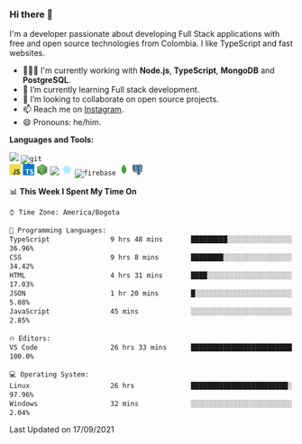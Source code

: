 ### Hi there 👋

I'm a developer passionate about developing Full Stack applications with free and open source technologies from Colombia. I like TypeScript and fast websites.

- 👨🏽‍💻 I'm currently working with **Node.js**, **TypeScript**, **MongoDB** and **PostgreSQL**.
- 🌱 I’m currently learning Full stack development.
- 🚀 I’m looking to collaborate on open source projects.
- 📫   Reach me on [Instagram](https://instagram.com/nexckycort).
- 😄  Pronouns: he/him.

**Languages and Tools:**  

<code><img height="20"  src="https://upload.wikimedia.org/wikipedia/commons/2/2d/Visual_Studio_Code_1.18_icon.svg"></code>
<code><img src="https://www.vectorlogo.zone/logos/git-scm/git-scm-icon.svg" alt="git" height="20"/> </code>
<code><img height="20" src="https://raw.githubusercontent.com/github/explore/80688e429a7d4ef2fca1e82350fe8e3517d3494d/topics/javascript/javascript.png"></code>
<code><img height="20" src="https://raw.githubusercontent.com/github/explore/80688e429a7d4ef2fca1e82350fe8e3517d3494d/topics/typescript/typescript.png"></code>
<code><img height="20" src="https://raw.githubusercontent.com/github/explore/80688e429a7d4ef2fca1e82350fe8e3517d3494d/topics/nodejs/nodejs.png"></code>
<code><img height="20" src="https://deno.land/logo.svg"></code>
<code><img height="20" src="https://raw.githubusercontent.com/github/explore/80688e429a7d4ef2fca1e82350fe8e3517d3494d/topics/react/react.png"></code>
<code><img src="https://www.vectorlogo.zone/logos/firebase/firebase-icon.svg" alt="firebase"  height="20"/></code>
<code><img src="https://raw.githubusercontent.com/devicons/devicon/master/icons/mongodb/mongodb-original.svg"  height="20"/></code>
<code><img src="https://raw.githubusercontent.com/devicons/devicon/master/icons/postgresql/postgresql-original.svg" height="20"/></code>

<!--START_SECTION:waka-->
📊 **This Week I Spent My Time On** 

```text
⌚︎ Time Zone: America/Bogota

💬 Programming Languages: 
TypeScript               9 hrs 48 mins       █████████░░░░░░░░░░░░░░░░   36.96% 
CSS                      9 hrs 8 mins        ████████░░░░░░░░░░░░░░░░░   34.42% 
HTML                     4 hrs 31 mins       ████░░░░░░░░░░░░░░░░░░░░░   17.03% 
JSON                     1 hr 20 mins        █░░░░░░░░░░░░░░░░░░░░░░░░   5.08% 
JavaScript               45 mins             ░░░░░░░░░░░░░░░░░░░░░░░░░   2.85%

🔥 Editors: 
VS Code                  26 hrs 33 mins      █████████████████████████   100.0%

💻 Operating System: 
Linux                    26 hrs              ████████████████████████░   97.96% 
Windows                  32 mins             ░░░░░░░░░░░░░░░░░░░░░░░░░   2.04%

```


 Last Updated on 17/09/2021
<!--END_SECTION:waka-->
